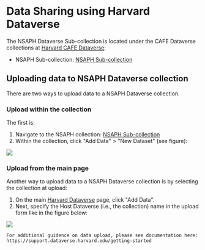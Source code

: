# Data Sharing using Harvard Dataverse

The NSAPH Dataverse Sub-collection is located under the CAFE Dataverse collections at [Harvard CAFE Dataverse](https://dataverse.harvard.edu/dataverse.xhtml?alias=CAFE):

- NSAPH Sub-collection: [NSAPH Sub-collection](https://dataverse.harvard.edu/dataverse/nsaph)

## Uploading data to NSAPH Dataverse collection

There are two ways to upload data to a NSAPH Dataverse collection. 

### Upload within the collection

The first is:

1. Navigate to the NSAPH collection: [NSAPH Sub-collection](https://dataverse.harvard.edu/dataverse/nsaph) 
2. Within the collection, click "Add Data" > "New Dataset" (see figure):

![](imgs/dv1.jpg)


### Upload from the main page

Another way to upload data to a NSAPH Dataverse collection is by selecting the collection at upload:

1. On the main [Harvard Dataverse](https://dataverse.harvard.edu) page, click "Add Data".
2. Next, specify the Host Dataverse (i.e., the collection) name in the upload form like in the figure below:

![](imgs/dv2.png)

```{note}
For additional guidence on data upload, please see documentation here: https://support.dataverse.harvard.edu/getting-started
```
